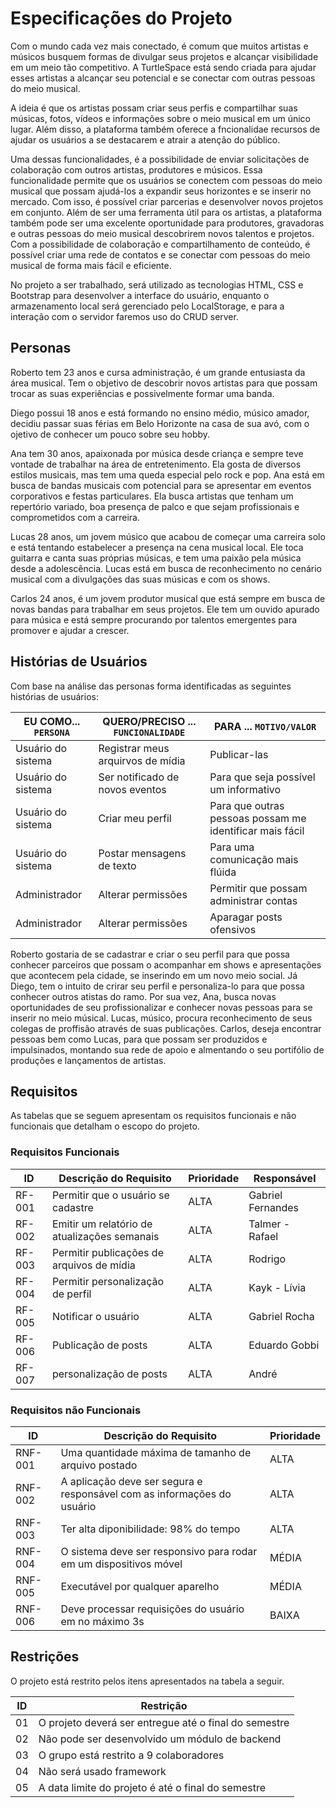 
# Especificações do Projeto

Com o mundo cada vez mais conectado, é comum que muitos artistas e músicos busquem formas de divulgar seus projetos e alcançar visibilidade em um meio tão competitivo. A TurtleSpace está sendo criada para ajudar esses artistas   a alcançar seu potencial e se conectar com outras pessoas do meio musical.  

A ideia é que os artistas possam criar seus perfis e compartilhar suas músicas, fotos, vídeos e informações sobre o meio musical em um único lugar. Além disso, a plataforma também oferece a fncionalidae recursos de ajudar os usuários a se destacarem e atrair a atenção do público.

Uma dessas funcionalidades, é a possibilidade de enviar solicitações de colaboração com outros artistas, produtores e músicos. Essa funcionalidade permite que os usuários se conectem com pessoas do meio musical que possam ajudá-los a expandir seus horizontes e se inserir no mercado. Com isso, é possível criar parcerias e desenvolver novos projetos em conjunto. Além de ser uma ferramenta útil para os artistas, a plataforma também pode ser uma excelente oportunidade para produtores, gravadoras e outras pessoas do meio musical descobrirem novos talentos e projetos. Com a possibilidade de colaboração e compartilhamento de conteúdo, é possível criar uma rede de contatos e se conectar com pessoas do meio musical de forma mais fácil e eficiente.

No projeto a ser trabalhado, será utilizado as tecnologias HTML, CSS e Bootstrap para desenvolver a interface do usuário, enquanto o armazenamento local será gerenciado pelo LocalStorage, e para a interação com o servidor faremos uso do CRUD server.

## Personas

 Roberto tem 23 anos e cursa administração, é um grande entusiasta da área musical. Tem o objetivo de descobrir novos artistas para que possam trocar as suas experiências e possivelmente formar uma banda.
 
 Diego possui 18 anos e está formando no ensino médio, músico amador, decidiu passar suas férias em Belo Horizonte na casa de sua avó, com o ojetivo de conhecer um pouco sobre seu hobby. 
 
 Ana tem 30 anos, apaixonada por música desde criança e sempre teve vontade de trabalhar na área de entretenimento. Ela gosta de diversos estilos musicais, mas tem uma queda especial pelo rock e pop. Ana está em busca de bandas musicais com potencial para se apresentar em eventos corporativos e festas particulares. Ela busca artistas que tenham um repertório variado, boa presença de palco e que sejam profissionais e comprometidos com a carreira.
 
 Lucas 28 anos, um jovem músico que acabou de começar uma carreira solo e está tentando estabelecer a presença na cena musical local. Ele toca guitarra e canta suas próprias músicas, e tem uma paixão pela música desde a adolescência. Lucas está em busca de reconhecimento no cenário musical com a divulgações das suas músicas e com os shows.
 
 Carlos 24 anos, é um jovem produtor musical que está sempre em busca de novas bandas para trabalhar em seus projetos. Ele tem um ouvido apurado para música e está sempre procurando por talentos emergentes para promover e ajudar a crescer.



## Histórias de Usuários

Com base na análise das personas forma identificadas as seguintes histórias de usuários:

|EU COMO... `PERSONA`| QUERO/PRECISO ... `FUNCIONALIDADE` |PARA ... `MOTIVO/VALOR`                 |
|--------------------|------------------------------------|----------------------------------------|
|Usuário do sistema  | Registrar meus arquirvos de mídia           | Publicar-las               |
|Usuário do sistema  | Ser notificado de novos eventos           | Para que seja possível um informativo    |
|Usuário do sistema  | Criar meu perfil           | Para que outras pessoas possam me identificar mais fácil              |
|Usuário do sistema  | Postar mensagens de texto           | Para uma comunicação mais flúida               |
|Administrador       | Alterar permissões                 | Permitir que possam administrar contas |
|Administrador       | Alterar permissões                 | Aparagar posts ofensivos  |

Roberto gostaria de se cadastrar e criar o seu perfil para que possa conhecer parceiros que possam o acompanhar em shows e apresentações que acontecem pela cidade, se inserindo em um novo meio social. Já Diego, tem o intuito de crirar seu perfil e personaliza-lo para que possa conhecer outros atistas do ramo. Por sua vez, Ana, busca novas oportunidades de seu profissionalizar e conhecer novas pessoas para se inserir no meio músical. Lucas, músico, procura reconhecimento de seus colegas de proffisão através de suas publicações. Carlos, deseja encontrar pessoas bem como Lucas, para que possam ser produzidos e impulsinados, montando sua rede de apoio e almentando o seu portifólio de produções e lançamentos de artistas.




## Requisitos

As tabelas que se seguem apresentam os requisitos funcionais e não funcionais que detalham o escopo do projeto.

### Requisitos Funcionais

|ID    | Descrição do Requisito  | Prioridade | Responsável |
|------|-----------------------------------------|----| ----|
|RF-001| Permitir que o usuário se cadastre  | ALTA | Gabriel Fernandes |
|RF-002| Emitir um relatório de atualizações semanais   | ALTA | Talmer - Rafael |
|RF-003| Permitir publicações de arquivos de mídia   | ALTA | Rodrigo |
|RF-004| Permitir personalização de perfil   | ALTA |  Kayk - Lívia |
|RF-005| Notificar o usuário  | ALTA | Gabriel Rocha|
|RF-006| Publicação de posts  | ALTA | Eduardo Gobbi|
|RF-007| personalização de posts  | ALTA | André|


### Requisitos não Funcionais

|ID     | Descrição do Requisito  |Prioridade |
|-------|-------------------------|----|
|RNF-001| Uma quantidade máxima de tamanho de arquivo postado |  ALTA | 
|RNF-002| A aplicação deve ser segura e responsável com as informações do usuário  |  ALTA |
|RNF-003| Ter alta diponibilidade: 98% do tempo |  ALTA |
|RNF-004| O sistema deve ser responsivo para rodar em um dispositivos móvel | MÉDIA | 
|RNF-005| Executável por qualquer aparelho |  MÉDIA |
|RNF-006| Deve processar requisições do usuário em no máximo 3s |  BAIXA | 


## Restrições

O projeto está restrito pelos itens apresentados na tabela a seguir.

|ID| Restrição                                             |
|--|-------------------------------------------------------|
|01| O projeto deverá ser entregue até o final do semestre |
|02| Não pode ser desenvolvido um módulo de backend        |
|03| O grupo está restrito a 9 colaboradores               |
|04| Não será usado framework                              |
|05| A data limite do projeto é até o final do semestre    |



